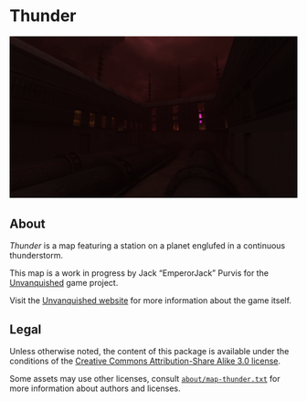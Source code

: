Thunder
=======

![Thunder levelshot](meta/thunder/thunder.png)


About
-----

_Thunder_ is a map featuring a station on a planet englufed in a continuous thunderstorm.

This map is a work in progress by Jack “EmperorJack” Purvis for the [Unvanquished](https://unvanquished.net) game project. 

Visit the [Unvanquished website](https://unvanquished.net/) for more information about the game itself.


Legal
-----

Unless otherwise noted, the content of this package is available under the conditions of the [Creative Commons Attribution-Share Alike 3.0 license](https://creativecommons.org/licenses/by-sa/3.0/).

Some assets may use other licenses, consult [`about/map-thunder.txt`](about/map-thunder.txt) for more information about authors and licenses.
